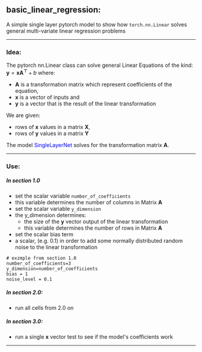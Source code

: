 ## basic_linear_regression: 
A simple single layer pytorch model to show how ```torch.nn.Linear``` solves general multi-variate linear regression problems

___
### Idea:
The pytorch nn.Linear class can solve general Linear Equations of the kind:  $\mathbf{y} = \mathbf{x}\mathbf{A^\top} + b$ where:
* $\mathbf{A}$ is a transformation matrix which represent coefficients of the equation, 
* $\mathbf{x}$ is a vector of inputs and 
* $\mathbf{y}$ is a vector that is the result of the linear transformation

We are given: 
* rows of $\mathbf{x}$ values in a matrix $\mathbf{X}$,
* rows of $\mathbf{y}$ values in a matrix $\mathbf{Y}$

The model <span style="color:blue">SingleLayerNet</span> solves for the transformation matrix $\mathbf{A}$.

___
### Use:
##### In section 1.0
* set the scalar variable ```number_of_coefficients```
 * this variable determines the number of columns in Matrix $\mathbf{A}$
* set the scalar variable ```y_dimension```
 * the y_dimension determines:
   * the size of the $\mathbf{y}$ vector output of the linear transformation
   * this variable determines the number of rows in Matrix $\mathbf{A}$
* set the scalar bias term
* a scalar, (e.g. 0.1) in order to add some normally distributed random noise to the linear transformation

```
# exzmple from section 1.0
number_of_coefficients=3
y_dimension=number_of_coefficients
bias = 1
noise_level = 0.1
```

##### In section 2.0:
* run all cells from 2.0 on 

##### In section 3.0:
* run a single $\mathbf{x}$ vector test to see if the model's coefficients work
___